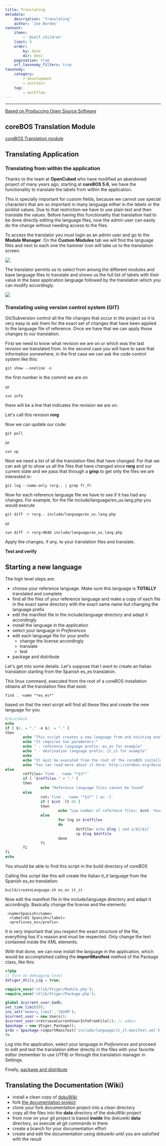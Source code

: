 ```yaml
---
title: Translating
metadata:
    description: 'Translating'
    author: 'Joe Bordes'
content:
    items:
        - '@self.children'
    limit: 5
    order:
        by: date
        dir: desc
    pagination: true
    url_taxonomy_filters: true
taxonomy:
    category:
        - development
        - unittest
    tag:
        - workflow
---
```

---
<div class="notices yellow">
<a href="https://producingoss.com/en/share-management.html#translation-manager">Based on Produccing Open Source Software</a></div>


coreBOS Translation Module
--------------------------

[coreBOS Translation module](../01.cbtranslation)

Translating Application
-----------------------

### Translating from within the application

Thanks to the team at **OpenCubed** who have modified an abandoned
project of many years ago, starting at **coreBOS 5.6**, we have the
functionality to translate the labels from within the application.

This is specially important for custom fields, because we cannot use
special characters that are so important in many language either in the
labels or the picklist values. Due to that restriction we have to use
plain text and then translate the values. Before having this
functionality that translation had to be done directly editing the
language files, now the admin user can easily do the change without
needing access to the files.

To access the translator you must login as an admin user and go to the
**Module Manager**. On the **Custom Modules** tab we will find the
language files and next to each one the hammer icon will take us to the
translation screen.

![](trmm.png?width=100%)

The translator permits us to select from among the different modules and
base language files to translate and shows us the full list of labels
with their value in the base application language followed by the
translation which you can modify accordingly.

![](trtr.png?width=100%)

### Translating using version control system (GIT)

Git/Subversion control all the file changes that occur in the project so
it is very easy to ask them for the exact set of changes that have been
applied to the language file of reference. Once we have that we can
apply those changes to our translation.

First we need to know what revision we are on or which was the last
revision we translated from. In the second case you will have to save
that information somewhere, in the first case we can ask the code
control system like this:
```
git show --oneline -s
```

the first number is the commit we are on

or
```
svn info
```

there will be a line that indicates the revision we are on.

Let's call this revision **rorg**

Now we can update our code:
```
git pull
```

or
```
svn up
```

Next we need a list of all the translation files that have changed. For
that we can ask git to show us all the files that have changed since
**rorg** and our current state and we pass that through a **grep** to
get only the files we are interested in:

```
git log --name-only rorg.. | grep fr_fr
```

Now for each reference language file we have to see if it has had any
changes. For example, for the file include/language/en\_us.lang.php you
would execute
```
git diff -r rorg.. include/language/en_us.lang.php
```

or
```
svn diff -r rorg:HEAD include/language/en_us.lang.php
```

Apply the changes, if any, to your translation files and translate.

**Test and verify**

Starting a new language
-----------------------

The high level steps are:

-   choose your reference language. Make sure this language is
    **TOTALLY** translated and complete
-   find all the files of your reference language and make a copy of
    each file in the exact same directory with the exact same name but
    changing the language prefix
-   edit the manifest file in the include/language directory and adapt
    it accordingly
-   install the language in the application
-   select your language in *Preferences*
-   edit each language file for your prefix
    -   change the license accordingly
    -   translate
    -   test
-   package and distribute

Let's get into some details. Let's suppose that I want to create an
Italian translation starting from the Spanish es\_es translation.

This linux command, executed from the root of a coreBOS installation
obtains all the translation files that exist:
```
find . -name "*es_es*"
```

based on that the next script will find all these files and create the
new language for you
```php
#/bin/bash
echo    
if [ $1. = "." -o $2. = "." ]
then
        echo "This script creates a new language from and existing one"
        echo "It requires two parameters:"
        echo " - reference language prefix: es_es for example"
        echo " - destination language prefix: it_it for example"
        echo
        echo "It must be executed from the root of the coreBOS installation"
        echo "You can read more about it here: http://corebos.org/documentation/doku.php?id=en:devel:translating&#starting_a_new_language"
else
        reffiles=`find . -name "*$1*"`
        if [ "$reffiles." = "." ]
        then
                echo "Reference language files cannot be found"
        else
                cnt=`find . -name "*$1*" | wc -l`
                if [ $cnt -lt 65 ]
                then
                        echo "Low number of reference files: $cnt. Your reference language is probably missing some translations!"
                else
                        for lng in $reffiles
                        do
                                dstfile=`echo $lng | sed s/$1/$2/`
                                cp $lng $dstfile
                        done
                fi
        fi
fi
echo  
```
You should be able to find this script in the build directory of coreBOS

Calling this script like this will create the Italian it\_it language
from the Spanish es\_es translation:
```
build/createLanguage.sh es_es it_it
```

Now edit the manifest file in the include/language directory and adapt
it accordingly. Basically change the license and the elements:
```
 <name>Spanish</name>
  <label>ES Spanish</label>
  <prefix>es_es</prefix>
```

<div class="notices red">
 It is very important that you respect the exact structure of the file, everything
has it's reason and must be respected. Only change the text contained
inside the XML elements. </div>

With that done, we can now install the language in the application,
which would be accomplished calling the **importManifest** method of the
Package class, like this:
```php
<?php
// Turn on debugging level
$Vtiger_Utils_Log = true;

require_once('vtlib/Vtiger/Module.php');
require_once('vtlib/Vtiger/Package.php');

global $current_user,$adb;
set_time_limit(0);
ini_set('memory_limit','1024M');
$current_user = new Users();
$current_user->retrieveCurrentUserInfoFromFile(1); // admin
$package = new Vtiger_Package();
$rdo = $package->importManifest('include/language/it_it.manifest.xml');
?>
```
Log into the application, select your language in *Preferences* and
proceed to edit and test the translation either directly in the files
with your favorite editor (remember to use UTF8) or through the
translation manager in Settings.

Finally, [package and distribute](../11.develtutorials/05.packagemodules)

Translating the Documentation (Wiki)
------------------------------------

-   install a clean copy of
    [dokuWiki](https://www.dokuwiki.org/dokuwiki)
-   fork [the documentation project](https://github.com/tsolucio/corebosdocs)
-   clone your fork documentation project into a clean directory
-   copy all the files into the **data** directory of the dokuWiki
    project
-   from now on your git project is based **inside** the dokuwiki
    **data** directory, so execute all git commands in there
-   create a branch for your documentation effort
-   create and edit the documentation using dokuwiki until you are
    satisfied with the result


